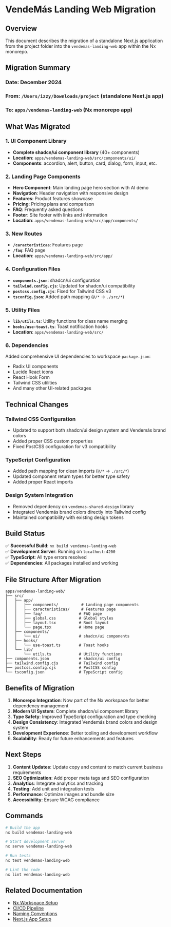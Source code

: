 # VendeMás Landing Web Migration

## Overview

This document describes the migration of a standalone Next.js application from the project folder into the `vendemas-landing-web` app within the Nx monorepo.

## Migration Summary

### Date: December 2024
### From: `/Users/izzy/Downloads/project` (standalone Next.js app)
### To: `apps/vendemas-landing-web` (Nx monorepo app)

## What Was Migrated

### 1. UI Component Library
- **Complete shadcn/ui component library** (40+ components)
- **Location**: `apps/vendemas-landing-web/src/components/ui/`
- **Components**: accordion, alert, button, card, dialog, form, input, etc.

### 2. Landing Page Components
- **Hero Component**: Main landing page hero section with AI demo
- **Navigation**: Header navigation with responsive design
- **Features**: Product features showcase
- **Pricing**: Pricing plans and comparison
- **FAQ**: Frequently asked questions
- **Footer**: Site footer with links and information
- **Location**: `apps/vendemas-landing-web/src/app/components/`

### 3. New Routes
- **`/caracteristicas`**: Features page
- **`/faq`**: FAQ page
- **Location**: `apps/vendemas-landing-web/src/app/`

### 4. Configuration Files
- **`components.json`**: shadcn/ui configuration
- **`tailwind.config.cjs`**: Updated for shadcn/ui compatibility
- **`postcss.config.cjs`**: Fixed for Tailwind CSS v3
- **`tsconfig.json`**: Added path mapping (`@/*` → `./src/*`)

### 5. Utility Files
- **`lib/utils.ts`**: Utility functions for class name merging
- **`hooks/use-toast.ts`**: Toast notification hooks
- **Location**: `apps/vendemas-landing-web/src/`

### 6. Dependencies
Added comprehensive UI dependencies to workspace `package.json`:
- Radix UI components
- Lucide React icons
- React Hook Form
- Tailwind CSS utilities
- And many other UI-related packages

## Technical Changes

### Tailwind CSS Configuration
- Updated to support both shadcn/ui design system and Vendemás brand colors
- Added proper CSS custom properties
- Fixed PostCSS configuration for v3 compatibility

### TypeScript Configuration
- Added path mapping for clean imports (`@/*` → `./src/*`)
- Updated component return types for better type safety
- Added proper React imports

### Design System Integration
- Removed dependency on `vendemas-shared-design` library
- Integrated Vendemás brand colors directly into Tailwind config
- Maintained compatibility with existing design tokens

## Build Status

✅ **Successful Build**: `nx build vendemas-landing-web`  
✅ **Development Server**: Running on `localhost:4200`  
✅ **TypeScript**: All type errors resolved  
✅ **Dependencies**: All packages installed and working  

## File Structure After Migration

```
apps/vendemas-landing-web/
├── src/
│   ├── app/
│   │   ├── components/          # Landing page components
│   │   ├── caracteristicas/     # Features page
│   │   ├── faq/                # FAQ page
│   │   ├── global.css          # Global styles
│   │   ├── layout.tsx          # Root layout
│   │   └── page.tsx            # Home page
│   ├── components/
│   │   └── ui/                 # shadcn/ui components
│   ├── hooks/
│   │   └── use-toast.ts        # Toast hooks
│   └── lib/
│       └── utils.ts            # Utility functions
├── components.json             # shadcn/ui config
├── tailwind.config.cjs         # Tailwind config
├── postcss.config.cjs          # PostCSS config
└── tsconfig.json               # TypeScript config
```

## Benefits of Migration

1. **Monorepo Integration**: Now part of the Nx workspace for better dependency management
2. **Modern UI System**: Complete shadcn/ui component library
3. **Type Safety**: Improved TypeScript configuration and type checking
4. **Design Consistency**: Integrated Vendemás brand colors and design system
5. **Development Experience**: Better tooling and development workflow
6. **Scalability**: Ready for future enhancements and features

## Next Steps

1. **Content Updates**: Update copy and content to match current business requirements
2. **SEO Optimization**: Add proper meta tags and SEO configuration
3. **Analytics**: Integrate analytics and tracking
4. **Testing**: Add unit and integration tests
5. **Performance**: Optimize images and bundle size
6. **Accessibility**: Ensure WCAG compliance

## Commands

```bash
# Build the app
nx build vendemas-landing-web

# Start development server
nx serve vendemas-landing-web

# Run tests
nx test vendemas-landing-web

# Lint the code
nx lint vendemas-landing-web
```

## Related Documentation

- [Nx Workspace Setup](./README.md)
- [CI/CD Pipeline](./ci-cd-pipeline-reference.md)
- [Naming Conventions](./naming-conventions.md)
- [Next.js App Setup](./schematic-scaffolding/05-nextjs-app-setup.md)
